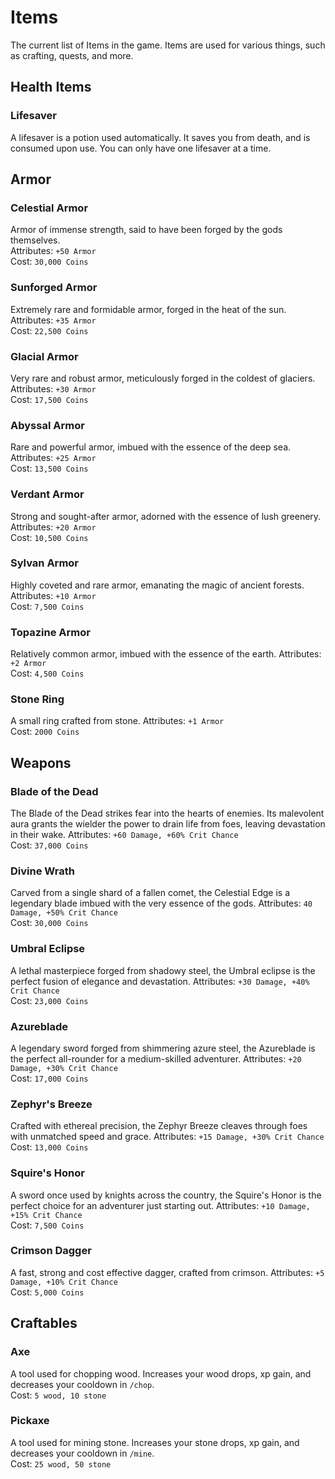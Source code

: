 # Items
The current list of Items in the game. Items are used for various things, such as crafting, quests, and more.

## Health Items
### Lifesaver
A lifesaver is a potion used automatically. It saves you from death, and is consumed upon use. You can only have one lifesaver at a time.

## Armor
### Celestial Armor
Armor of immense strength, said to have been forged by the gods themselves. \
Attributes: `+50 Armor` \
Cost: `30,000 Coins`

### Sunforged Armor
Extremely rare and formidable armor, forged in the heat of the sun.
Attributes: `+35 Armor` \
Cost: `22,500 Coins`

### Glacial Armor
Very rare and robust armor, meticulously forged in the coldest of glaciers.
Attributes: `+30 Armor` \
Cost: `17,500 Coins`

### Abyssal Armor
Rare and powerful armor, imbued with the essence of the deep sea.
Attributes: `+25 Armor` \
Cost: `13,500 Coins`

### Verdant Armor
Strong and sought-after armor, adorned with the essence of lush greenery.
Attributes: `+20 Armor` \
Cost: `10,500 Coins`

### Sylvan Armor
Highly coveted and rare armor, emanating the magic of ancient forests.
Attributes: `+10 Armor` \
Cost: `7,500 Coins`

### Topazine Armor
Relatively common armor, imbued with the essence of the earth.
Attributes: `+2 Armor` \
Cost: `4,500 Coins`

### Stone Ring
A small ring crafted from stone.
Attributes: `+1 Armor` \
Cost: `2000 Coins`

## Weapons

### Blade of the Dead
The Blade of the Dead strikes fear into the hearts of enemies. Its malevolent aura grants the wielder the power to drain life from foes, leaving devastation in their wake.
Attributes: `+60 Damage, +60% Crit Chance` \
Cost: `37,000 Coins`

### Divine Wrath
Carved from a single shard of a fallen comet, the Celestial Edge is a legendary blade imbued with the very essence of the gods.
Attributes: `40 Damage, +50% Crit Chance` \
Cost: `30,000 Coins`

### Umbral Eclipse
A lethal masterpiece forged from shadowy steel, the Umbral eclipse is the perfect fusion of elegance and devastation.
Attributes: `+30 Damage, +40% Crit Chance` \
Cost: `23,000 Coins`

### Azureblade
A legendary sword forged from shimmering azure steel, the Azureblade is the perfect all-rounder for a medium-skilled adventurer.
Attributes: `+20 Damage, +30% Crit Chance` \
Cost: `17,000 Coins`

### Zephyr's Breeze
Crafted with ethereal precision, the Zephyr Breeze cleaves through foes with unmatched speed and grace.
Attributes: `+15 Damage, +30% Crit Chance` \
Cost: `13,000 Coins`

### Squire's Honor
A sword once used by knights across the country, the Squire's Honor is the perfect choice for an adventurer just starting out.
Attributes: `+10 Damage, +15% Crit Chance` \
Cost: `7,500 Coins`

### Crimson Dagger
A fast, strong and cost effective dagger, crafted from crimson.
Attributes: `+5 Damage, +10% Crit Chance` \
Cost: `5,000 Coins`

## Craftables
### Axe
A tool used for chopping wood. Increases your wood drops, xp gain, and decreases your cooldown in `/chop`. \
Cost: `5 wood, 10 stone`

### Pickaxe
A tool used for mining stone. Increases your stone drops, xp gain, and decreases your cooldown in `/mine`. \
Cost: `25 wood, 50 stone`